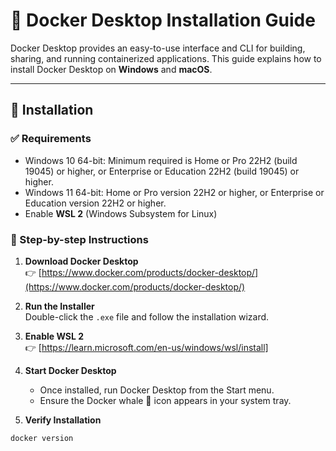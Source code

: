 # 🐳 Docker Desktop Installation Guide

Docker Desktop provides an easy-to-use interface and CLI for building, sharing, and running containerized applications. This guide explains how to install Docker Desktop on **Windows** and **macOS**.

---

## 🚀 Installation

### ✅ Requirements

- Windows 10 64-bit: Minimum required is Home or Pro 22H2 (build 19045) or higher, 
  or Enterprise or Education 22H2 (build 19045) or higher.
- Windows 11 64-bit: Home or Pro version 22H2 or higher, or Enterprise or Education version 22H2 or higher.
- Enable **WSL 2** (Windows Subsystem for Linux)

### 🧰 Step-by-step Instructions

1. **Download Docker Desktop**  
   👉 [https://www.docker.com/products/docker-desktop/](https://www.docker.com/products/docker-desktop/)

2. **Run the Installer**  
   Double-click the `.exe` file and follow the installation wizard.

3. **Enable WSL 2**  
   👉 [https://learn.microsoft.com/en-us/windows/wsl/install]

4. **Start Docker Desktop**  
   - Once installed, run Docker Desktop from the Start menu.
   - Ensure the Docker whale 🐳 icon appears in your system tray.

5. **Verify Installation** 

```bash
docker version
```
